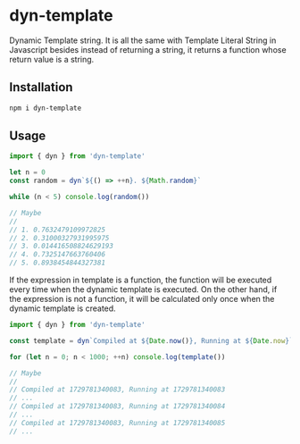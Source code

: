 # dyn-template

Dynamic Template string. It is all the same with Template Literal String in Javascript besides 
instead of returning a string, it returns a function whose return value is a string.

## Installation

```bash
npm i dyn-template
```

## Usage

```javascript
import { dyn } from 'dyn-template'

let n = 0
const random = dyn`${() => ++n}. ${Math.random}`

while (n < 5) console.log(random())

// Maybe
// 
// 1. 0.7632479109972825
// 2. 0.31000327931995975
// 3. 0.014416508824629193
// 4. 0.7325147663760406
// 5. 0.8938454844327381
```

If the expression in template is a function, the function will be executed every time when the 
dynamic template is executed. On the other hand, if the expression is not a function, it will be 
calculated only once when the dynamic template is created.

```javascript
import { dyn } from 'dyn-template'

const template = dyn`Compiled at ${Date.now()}, Running at ${Date.now}`

for (let n = 0; n < 1000; ++n) console.log(template()) 

// Maybe
// 
// Compiled at 1729781340083, Running at 1729781340083
// ...
// Compiled at 1729781340083, Running at 1729781340084
// ...
// Compiled at 1729781340083, Running at 1729781340085
// ...
```
